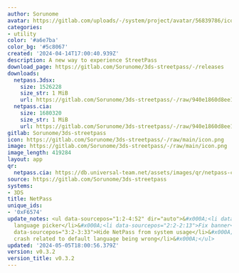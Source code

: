 ```yaml
---
author: Sorunome
avatar: https://gitlab.com/uploads/-/system/project/avatar/56839786/icon.png
categories:
- utility
color: '#a6e7ba'
color_bg: '#5c8067'
created: '2024-04-14T17:00:40.939Z'
description: A new way to experience StreetPass
download_page: https://gitlab.com/Sorunome/3ds-streetpass/-/releases
downloads:
  netpass.3dsx:
    size: 1526228
    size_str: 1 MiB
    url: https://gitlab.com/Sorunome/3ds-streetpass/-/raw/940e1860d8ee156c30ee3035c161d53936223739/netpass.3dsx?inline=false
  netpass.cia:
    size: 1680320
    size_str: 1 MiB
    url: https://gitlab.com/Sorunome/3ds-streetpass/-/raw/940e1860d8ee156c30ee3035c161d53936223739/netpass.cia?inline=false
gitlab: Sorunome/3ds-streetpass
icon: https://gitlab.com/Sorunome/3ds-streetpass/-/raw/main/icon.png
image: https://gitlab.com/Sorunome/3ds-streetpass/-/raw/main/icon.png
image_length: 419284
layout: app
qr:
  netpass.cia: https://db.universal-team.net/assets/images/qr/netpass-cia.png
source: https://gitlab.com/Sorunome/3ds-streetpass
systems:
- 3DS
title: NetPass
unique_ids:
- '0xF6574'
update_notes: <ul data-sourcepos="1:2-4:52" dir="auto">&#x000A;<li data-sourcepos="1:2-1:22">Add
  language picker</li>&#x000A;<li data-sourcepos="2:2-2:13">Fix banner</li>&#x000A;<li
  data-sourcepos="3:2-3:33">Hide NetPass from system usage</li>&#x000A;<li data-sourcepos="4:2-4:52">Fix
  crash related to default language being wrong</li>&#x000A;</ul>
updated: '2024-05-05T18:00:56.379Z'
version: v0.3.2
version_title: v0.3.2
---
```

